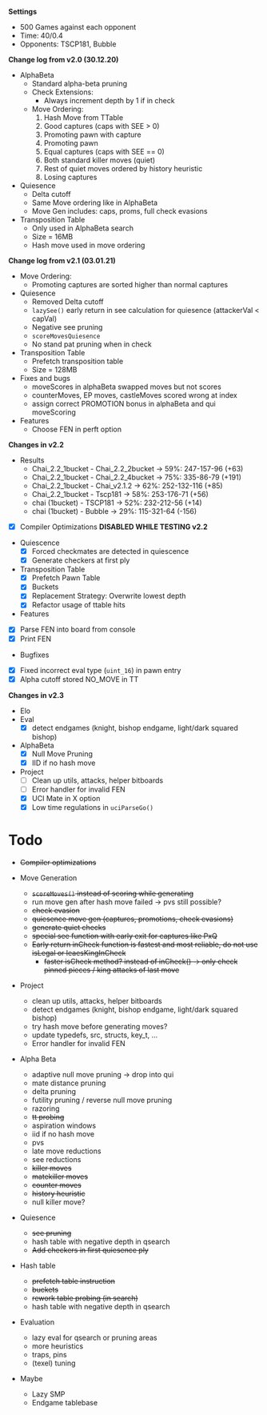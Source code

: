 **Settings**

- 500 Games against each opponent
- Time: 40/0.4
- Opponents: TSCP181, Bubble

**Change log from v2.0 (30.12.20)**

<!-- - Results
  - chai - TSCP181 &rarr; *241-189-70* (+35)
  - chai - Bubble &rarr; *108-337-55* (-173) -->

- AlphaBeta
  - Standard alpha-beta pruning
  - Check Extensions:
    - Always increment depth by 1 if in check
  - Move Ordering:
    1. Hash Move from TTable
    2. Good captures (caps with SEE > 0)
    3. Promoting pawn with capture
    4. Promoting pawn
    5. Equal captures (caps with SEE == 0)
    6. Both standard killer moves (quiet)
    7. Rest of quiet moves ordered by history heuristic
    8. Losing captures
- Quiesence
  - Delta cutoff
  - Same Move ordering like in AlphaBeta
  - Move Gen includes: caps, proms, full check evasions
- Transposition Table
  - Only used in AlphaBeta search
  - Size = 16MB
  - Hash move used in move ordering

**Change log from v2.1 (03.01.21)**

<!-- - Results
  - chai - TSCP181 &rarr; 252-187-61 (+49)
  - chai - Bubble &rarr; 92-342-66 ( -191) -->

- Move Ordering:
  - Promoting captures are sorted higher than normal captures
- Quiesence
  - Removed Delta cutoff
  - `lazySee()` early return in see calculation for quiesence (attackerVal < capVal)
  - Negative see pruning
  - `scoreMovesQuiesence`
  - No stand pat pruning when in check
- Transposition Table
  - Prefetch transposition table
  - Size = 128MB
- Fixes and bugs
  - moveScores in alphaBeta swapped moves but not scores
  - counterMoves, EP moves, castleMoves scored wrong at index
  - assign correct PROMOTION bonus in alphaBeta and qui moveScoring
- Features
  - Choose FEN in perft option

**Changes in v2.2**

- Results
  - Chai_2.2_1bucket - Chai_2.2_2bucket &rarr; 59%: 247-157-96 (+63)
  - Chai_2.2_1bucket - Chai_2.2_4bucket &rarr; 75%: 335-86-79 (+191)
  - Chai_2.2_1bucket - Chai_v2.1.2 &rarr; 62%: 252-132-116 (+85)
  - Chai_2.2_1bucket - Tscp181 &rarr; 58%: 253-176-71 (+56)
  - chai (1bucket) - TSCP181 &rarr; 52%: 232-212-56 (+14)
  - chai (1bucket) - Bubble &rarr; 29%: 115-321-64 (-156)
- [x] Compiler Optimizations **DISABLED WHILE TESTING v2.2**
- Quiescence
  - [x] Forced checkmates are detected in quiescence
  - [x] Generate checkers at first ply
- Transposition Table
  - [x] Prefetch Pawn Table
  - [x] Buckets
  - [x] Replacement Strategy: Overwrite lowest depth
  - [x] Refactor usage of ttable hits
- Features
- [x] Parse FEN into board from console
- [x] Print FEN
- Bugfixes
- [x] Fixed incorrect eval type (`uint_16`) in pawn entry
- [x] Alpha cutoff stored NO_MOVE in TT

**Changes in v2.3**

- Elo
- Eval
  - [x] detect endgames (knight, bishop endgame, light/dark squared bishop)
- AlphaBeta
  - [x] Null Move Pruning
  - [x] IID if no hash move
- Project
  - [ ] Clean up utils, attacks, helper bitboards
  - [ ] Error handler for invalid FEN
  - [x] UCI Mate in X option
  - [x] Low time regulations in `uciParseGo()`

# Todo

- ~~Compiler optimizations~~
- Move Generation

  - ~~`scoreMoves()` instead of scoring while generating~~
  - run move gen after hash move failed -> pvs still possible?
  - ~~check evasion~~
  - ~~quiesence move gen (captures, promotions, check evasions)~~
  - ~~generate quiet checks~~
  - ~~special see function with early exit for captures like PxQ~~
  - ~~Early return inCheck function is fastest and most reliable, do not use isLegal or leaesKingInCheck~~
    - ~~faster isCheck method? instead of inCheck() -> only check pinned pieces / king attacks of last move~~

- Project

  - clean up utils, attacks, helper bitboards
  - detect endgames (knight, bishop endgame, light/dark squared bishop)
  - try hash move before generating moves?
  - update typedefs, src, structs, key_t, ...
  - Error handler for invalid FEN

- Alpha Beta

  - adaptive null move pruning -> drop into qui
  - mate distance pruning
  - delta pruning
  - futility pruning / reverse null move pruning
  - razoring
  - ~~tt probing~~
  - aspiration windows
  - iid if no hash move
  - pvs
  - late move reductions
  - see reductions
  - ~~killer moves~~
  - ~~matekiller moves~~
  - ~~counter moves~~
  - ~~history heuristic~~
  - null killer move?

- Quiesence

  - ~~see pruning~~
  - hash table with negative depth in qsearch
  - ~~Add checkers in first quiesence ply~~

- Hash table

  - ~~prefetch table instruction~~
  - ~~buckets~~
  - ~~rework table probing (in search)~~
  - hash table with negative depth in qsearch

- Evaluation

  - lazy eval for qsearch or pruning areas
  - more heuristics
  - traps, pins
  - (texel) tuning

- Maybe
  - Lazy SMP
  - Endgame tablebase
